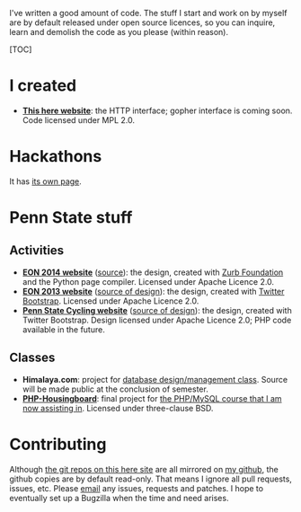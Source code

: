 I've written a good amount of code. The stuff I start and work on by myself are by default released under open source licences, so you can inquire, learn and demolish the code as you please (within reason).

[TOC]

# I created
* **[This here website](http://cgit.vishwin.info/http.git/)**: the HTTP interface; gopher interface is coming soon. Code licensed under MPL&nbsp;2.0.

# Hackathons
It has [its own page](Hackathons).

# Penn State stuff

## Activities

* **[EON 2014 website](http://www.engr.psu.edu/eon/2014/)** ([source](http://cgit.vishwin.info/PSU-EON-2014-website.git/)): the design, created with [Zurb Foundation](http://foundation.zurb.com/) and the Python page compiler. Licensed under Apache Licence&nbsp;2.0.
* **[EON 2013 website](http://www.engr.psu.edu/eon/2013/)** ([source of design](http://cgit.vishwin.info/PSU-EON-2013-bootswatch.git/)): the design, created with [Twitter Bootstrap](http://getbootstrap.com/). Licensed under Apache Licence&nbsp;2.0.
* **[Penn State Cycling website](http://clubs.psu.edu/up/bike/)** ([source of design](http://cgit.vishwin.info/PSU-Cycling-bootswatch.git/)): the design, created with Twitter Bootstrap. Design licensed under Apache Licence&nbsp;2.0; PHP code available in the future.

## Classes

* **Himalaya.com**: project for [database design/management class](http://www.cse.psu.edu/~wlee/cmpsc431w/). Source will be made public at the conclusion of semester.
* **[PHP-Housingboard](http://cgit.vishwin.info/php-housingboard.git/)**: final project for [the PHP/MySQL course that I am now assisting in](http://www.openwebby.com/IST256/). Licensed under three-clause BSD.

# Contributing

Although [the git repos on this here site](http://cgit.vishwin.info) are all mirrored on [my github](https://github.com/vishwin), the github copies are by default read-only. That means I ignore all pull requests, issues, etc. Please [email](/Contact) any issues, requests and patches. I hope to eventually set up a Bugzilla when the time and need arises.
